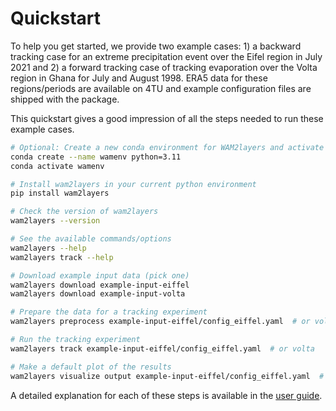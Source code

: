 # Quickstart

To help you get started, we provide two example cases: 1) a backward tracking
case for an extreme precipitation event over the Eifel region in July 2021 and
2) a forward tracking case of tracking evaporation over the Volta region in
Ghana for July and August 1998. ERA5 data for these regions/periods are
available on 4TU and example configuration files are shipped with the package.

This quickstart gives a good impression of all the steps needed to run these
example cases.

```sh
# Optional: Create a new conda environment for WAM2layers and activate it
conda create --name wamenv python=3.11
conda activate wamenv

# Install wam2layers in your current python environment
pip install wam2layers

# Check the version of wam2layers
wam2layers --version

# See the available commands/options
wam2layers --help
wam2layers track --help

# Download example input data (pick one)
wam2layers download example-input-eiffel
wam2layers download example-input-volta

# Prepare the data for a tracking experiment
wam2layers preprocess example-input-eiffel/config_eiffel.yaml  # or volta

# Run the tracking experiment
wam2layers track example-input-eiffel/config_eiffel.yaml  # or volta

# Make a default plot of the results
wam2layers visualize output example-input-eiffel/config_eiffel.yaml  # or volta
```

A detailed explanation for each of these steps is available in the [user guide](./userguide/index).
